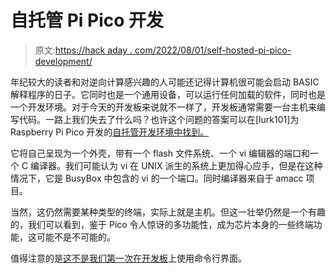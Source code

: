 # 自托管 Pi Pico 开发

> 原文:[https://hack aday . com/2022/08/01/self-hosted-pi-pico-development/](https://hackaday.com/2022/08/01/self-hosted-pi-pico-development/)

年纪较大的读者和对逆向计算感兴趣的人可能还记得计算机很可能会启动 BASIC 解释程序的日子。它同时也是一个通用设备，可以运行任何加载的软件，同时也是一个开发环境。对于今天的开发板来说就不一样了，开发板通常需要一台主机来编写代码。一路上我们失去了什么吗？也许这个问题的答案可以在[lurk101]为 Raspberry Pi Pico 开发的[自托管开发环境中找到。](https://github.com/lurk101/pshell)

它将自己呈现为一个外壳，带有一个 flash 文件系统、一个 vi 编辑器的端口和一个 C 编译器。我们可能认为 vi 在 UNIX 派生的系统上更加得心应手，但是在这种情况下，它是 BusyBox 中包含的 vi 的一个端口。同时编译器来自于 amacc 项目。

当然，这仍然需要某种类型的终端，实际上就是主机。但这一壮举仍然是一个有趣的，我们可以看到，鉴于 Pico 令人惊讶的多功能性，成为芯片本身的一些终端功能，这可能不是不可能的。

值得注意的是[这不是我们第一次在开发板](https://hackaday.com/2018/11/10/arduino-gets-a-command-line-interface/)上使用命令行界面。